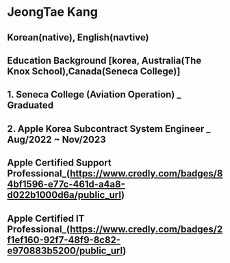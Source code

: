
# JeongTae Kang
## Korean(native), English(navtive)
## Education Background [korea, Australia(The Knox School),Canada(Seneca College)]
## 1. Seneca College (Aviation Operation) _ Graduated
## 2. Apple Korea Subcontract System Engineer _ Aug/2022 ~ Nov/2023
## Apple Certified Support Professional_(https://www.credly.com/badges/84bf1596-e77c-461d-a4a8-d022b1000d6a/public_url)
## Apple Certified IT Professional_(https://www.credly.com/badges/2f1ef160-92f7-48f9-8c82-e970883b5200/public_url)
